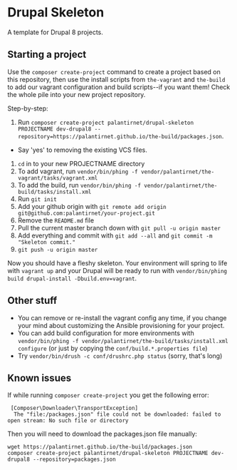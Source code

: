 # Drupal Skeleton

A template for Drupal 8 projects.

## Starting a project

Use the `composer create-project` command to create a project based on this repository, then use the install scripts from `the-vagrant` and `the-build` to add our vagrant configuration and build scripts--if you want them! Check the whole pile into your new project repository.

Step-by-step:

1. Run `composer create-project palantirnet/drupal-skeleton PROJECTNAME dev-drupal8 --repository=https://palantirnet.github.io/the-build/packages.json`.
 * Say 'yes' to removing the existing VCS files.
1. `cd` in to your new PROJECTNAME directory
1. To add vagrant, run `vendor/bin/phing -f vendor/palantirnet/the-vagrant/tasks/vagrant.xml`
1. To add the build, run `vendor/bin/phing -f vendor/palantirnet/the-build/tasks/install.xml`
1. Run `git init`
1. Add your github origin with `git remote add origin git@github.com:palantirnet/your-project.git`
1. Remove the `README.md` file
1. Pull the current master branch down with `git pull -u origin master`
1. Add everything and commit with `git add --all` and `git commit -m "Skeleton commit."`
1. `git push -u origin master`

Now you should have a fleshy skeleton. Your environment will spring to life with `vagrant up` and your Drupal will be ready to run with `vendor/bin/phing build drupal-install -Dbuild.env=vagrant`.

## Other stuff

* You can remove or re-install the vagrant config any time, if you change your mind about customizing the Ansible provisioning for your project.
* You can add build configuration for more environments with `vendor/bin/phing -f vendor/palantirnet/the-build/tasks/install.xml configure` (or just by copying the `conf/build.*.properties file`)
* Try `vendor/bin/drush -c conf/drushrc.php status` (sorry, that's long)

## Known issues

If while running `composer create-project` you get the following error:

```
 [Composer\Downloader\TransportException]
  The "file:/packages.json" file could not be downloaded: failed to open stream: No such file or directory
```

Then you will need to download the packages.json file manually:

```
wget https://palantirnet.github.io/the-build/packages.json
composer create-project palantirnet/drupal-skeleton PROJECTNAME dev-drupal8 --repository=packages.json
```

